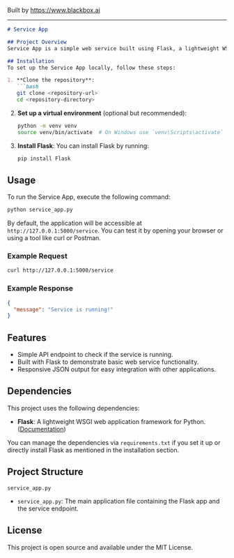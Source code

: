
Built by https://www.blackbox.ai

---

```markdown
# Service App

## Project Overview
Service App is a simple web service built using Flask, a lightweight WSGI web application framework in Python. The application provides an endpoint that confirms the service is running. It's designed to be a basic example for developing web services using Flask, making it suitable for beginners who want to learn about web application development.

## Installation
To set up the Service App locally, follow these steps:

1. **Clone the repository**:
   ```bash
   git clone <repository-url>
   cd <repository-directory>
   ```

2. **Set up a virtual environment** (optional but recommended):
   ```bash
   python -m venv venv
   source venv/bin/activate  # On Windows use `venv\Scripts\activate`
   ```

3. **Install Flask**:
   You can install Flask by running:
   ```bash
   pip install Flask
   ```

## Usage
To run the Service App, execute the following command:
```bash
python service_app.py
```
By default, the application will be accessible at `http://127.0.0.1:5000/service`. You can test it by opening your browser or using a tool like curl or Postman.

### Example Request
```bash
curl http://127.0.0.1:5000/service
```

### Example Response
```json
{
  "message": "Service is running!"
}
```

## Features
- Simple API endpoint to check if the service is running.
- Built with Flask to demonstrate basic web service functionality.
- Responsive JSON output for easy integration with other applications.

## Dependencies
This project uses the following dependencies:
- **Flask**: A lightweight WSGI web application framework for Python. ([Documentation](https://flask.palletsprojects.com/))

You can manage the dependencies via `requirements.txt` if you set it up or directly install Flask as mentioned in the installation section.

## Project Structure
```
service_app.py
```
- `service_app.py`: The main application file containing the Flask app and the service endpoint.

## License
This project is open source and available under the MIT License.
```